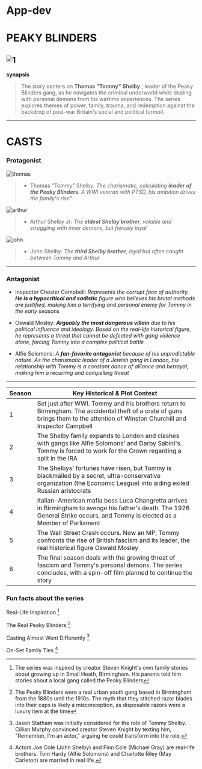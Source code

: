 # App-dev
# PEAKY BLINDERS
![1](https://github.com/user-attachments/assets/1aaefdd4-0c68-4fe1-a653-998f9181cbc4)
---
**synapsis**
> The story centers on **Thomas "Tommy" Shelby** , leader of the Peaky Blinders gang, as he navigates the criminal underworld while dealing with personal demons from his wartime experiences. The series explores themes of power, family, trauma, and redemption against the backdrop of post-war Britain's social and political turmoil.
---
# CASTS 
### Protagonist
![thomas](https://github.com/user-attachments/assets/e2b22045-54f7-4369-bca1-68342ddcb972) 
> - Thomas "Tommy" Shelby: *The charismatic, calculating **leader of the Peaky Blinders**. A WWI veteran with PTSD, his ambition drives the family's rise"*

 ![arthur](https://github.com/user-attachments/assets/54c6c391-2071-4fcd-9bbf-6ce31f42cc6d)
> - Arthur Shelby Jr: *The **eldest Shelby brother**, volatile and struggling with inner demons, but fiercely loyal*
  
![john](https://github.com/user-attachments/assets/7f78458f-8e41-4cd9-84a6-9fa5fbd7918b)
> - John Shelby: *The **third Shelby brother**, loyal but often caught between Tommy and Arthur*
---
### Antagonist 
- Inspector Chester Campbell: *Represents the corrupt face of authority. **He is a hypocritical and sadistic** figure who believes his brutal methods are justified, making him a terrifying and personal enemy for Tommy in the early seasons*

- Oswald Mosley: ***Arguably the most dangerous villain** due to his political influence and ideology. Based on the real-life historical figure, he represents a threat that cannot be defeated with gang violence alone, forcing Tommy into a complex political battle*

- Alfie Solomons: *A **fan-favorite antagonist** because of his unpredictable nature. As the charismatic leader of a Jewish gang in London, his relationship with Tommy is a constant dance of alliance and betrayal, making him a recurring and compelling threat*
--- 

| Season | Key Historical & Plot Context|
| ----------- | ----------- |
| 1 | Set just after WWI. Tommy and his brothers return to Birmingham. The accidental theft of a crate of guns brings them to the attention of Winston Churchill and Inspector Campbell |
| 2 | The Shelby family expands to London and clashes with gangs like Alfie Solomons' and Darby Sabini's. Tommy is forced to work for the Crown regarding a split in the IRA |
| 3 | The Shelbys' fortunes have risen, but Tommy is blackmailed by a secret, ultra-conservative organization (the Economic League) into aiding exiled Russian aristocrats |
| 4 | Italian-American mafia boss Luca Changretta arrives in Birmingham to avenge his father's death. The 1926 General Strike occurs, and Tommy is elected as a Member of Parliament |
| 5 | The Wall Street Crash occurs. Now an MP, Tommy confronts the rise of British fascism and its leader, the real historical figure Oswald Mosley |
| 6 | The final season deals with the growing threat of fascism and Tommy's personal demons. The series concludes, with a spin-off film planned to continue the story |

### Fun facts about the series
Real-Life Inspiration [^1]

[^1]:  The series was inspired by creator Steven Knight's own family stories about growing up in Small Heath, Birmingham. His parents told him stories about a local gang called the Peaky Blinders

The Real Peaky Blinders [^2]

[^2]: The Peaky Blinders were a real urban youth gang based in Birmingham from the 1880s until the 1910s. The myth that they stitched razor blades into their caps is likely a misconception, as disposable razors were a luxury item at the time

Casting Almost Went Differently [^3]

[^3]: Jason Statham was initially considered for the role of Tommy Shelby. Cillian Murphy convinced creator Steven Knight by texting him, "Remember, I'm an actor," arguing he could transform into the role.

On-Set Family Ties [^4]

[^4]:  Actors Joe Cole (John Shelby) and Finn Cole (Michael Gray) are real-life brothers. Tom Hardy (Alfie Solomons) and Charlotte Riley (May Carleton) are married in real life.
